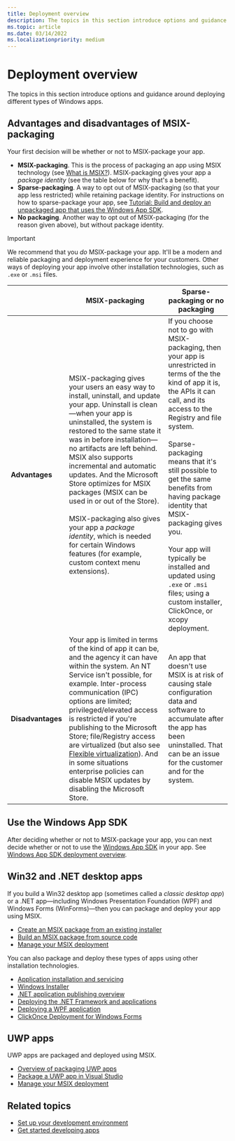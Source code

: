 ```yaml
---
title: Deployment overview
description: The topics in this section introduce options and guidance around deploying different types of Windows apps. Your first decision will be whether or not to MSIX-package your app.
ms.topic: article
ms.date: 03/14/2022
ms.localizationpriority: medium
---
```


# Deployment overview

The topics in this section introduce options and guidance around deploying different types of Windows apps.

## Advantages and disadvantages of MSIX-packaging

Your first decision will be whether or not to MSIX-package your app.

* **MSIX-packaging**. This is the process of packaging an app using MSIX technology (see [What is MSIX?](/windows/msix/overview)). MSIX-packaging gives your app a *package identity* (see the table below for why that's a benefit).
* **Sparse-packaging**. A way to opt out of MSIX-packaging (so that your app less restricted) while retaining package identity. For instructions on how to sparse-package your app, see [Tutorial: Build and deploy an unpackaged app that uses the Windows App SDK](/windows/apps/windows-app-sdk/tutorial-unpackaged-deployment).
* **No packaging**. Another way to opt out of MSIX-packaging (for the reason given above), but without package identity.

> [!IMPORTANT]
> We recommend that you *do* MSIX-package your app. It'll be a modern and reliable packaging and deployment experience for your customers. Other ways of deploying your app involve other installation technologies, such as `.exe` or `.msi` files.

| | MSIX-packaging | Sparse-packaging or no packaging |
| - | - | - |
| **Advantages** | MSIX-packaging gives your users an easy way to install, uninstall, and update your app. Uninstall is clean&mdash;when your app is uninstalled, the system is restored to the same state it was in before installation&mdash;no artifacts are left behind. MSIX also supports incremental and automatic updates. And the Microsoft Store optimizes for MSIX packages (MSIX can be used in or out of the Store).<br/><br/>MSIX-packaging also gives your app a *package identity*, which is needed for certain Windows features (for example, custom context menu extensions). | If you choose not to go with MSIX-packaging, then your app is unrestricted in terms of the the kind of app it is, the APIs it can call, and its access to the Registry and file system.<br/><br/>Sparse-packaging means that it's still possible to get the same benefits from having package identity that MSIX-packaging gives you.<br/><br/>Your app will typically be installed and updated using `.exe` or `.msi` files; using a custom installer, ClickOnce, or xcopy deployment. |
| **Disadvantages** | Your app is limited in terms of the kind of app it can be, and the agency it can have within the system. An NT Service isn't possible, for example. Inter-process communication (IPC) options are limited; privileged/elevated access is restricted if you're publishing to the Microsoft Store; file/Registry access are virtualized (but also see [Flexible virtualization](/windows/msix/desktop/flexible-virtualization)). And in some situations enterprise policies can disable MSIX updates by disabling the Microsoft Store. | An app that doesn't use MSIX is at risk of causing stale configuration data and software to accumulate after the app has been uninstalled. That can be an issue for the customer and for the system. |

## Use the Windows App SDK

After deciding whether or not to MSIX-package your app, you can next decide whether or not to use the [Windows App SDK](/windows/apps/windows-app-sdk/) in your app. See [Windows App SDK deployment overview](deploy-overview.md).

## Win32 and .NET desktop apps

If you build a Win32 desktop app (sometimes called a *classic desktop app*) or a .NET app&mdash;including Windows Presentation Foundation (WPF) and Windows Forms (WinForms)&mdash;then you can package and deploy your app using MSIX.

- [Create an MSIX package from an existing installer](/windows/msix/packaging-tool/create-an-msix-overview)
- [Build an MSIX package from source code](/windows/msix/desktop/source-code-overview)
- [Manage your MSIX deployment](/windows/msix/desktop/managing-your-msix-deployment-overview)

You can also package and deploy these types of apps using other installation technologies.

- [Application installation and servicing](/windows/desktop/application-installing-and-servicing)
- [Windows Installer](/windows/desktop/msi/windows-installer-portal)
- [.NET application publishing overview](/dotnet/core/deploying/)
- [Deploying the .NET Framework and applications](/dotnet/framework/deployment/)
- [Deploying a WPF application](/dotnet/framework/wpf/app-development/deploying-a-wpf-application-wpf)
- [ClickOnce Deployment for Windows Forms](/dotnet/framework/winforms/clickonce-deployment-for-windows-forms)

## UWP apps

UWP apps are packaged and deployed using MSIX.

- [Overview of packaging UWP apps](/windows/uwp/packaging)
- [Package a UWP app in Visual Studio](/windows/msix/package/packaging-uwp-apps)
- [Manage your MSIX deployment](/windows/msix/desktop/managing-your-msix-deployment-overview)

## Related topics

- [Set up your development environment](../windows-app-sdk/set-up-your-development-environment.md)
- [Get started developing apps](../get-started/index.md)
